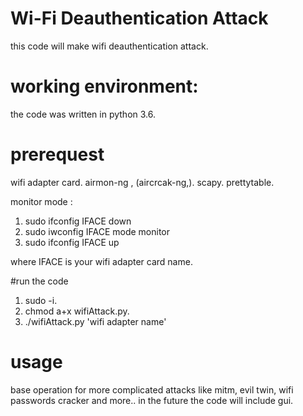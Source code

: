 # Wi-Fi Deauthentication Attack

this code will make wifi deauthentication attack.

# working environment:

the code was written in python 3.6.

# prerequest

wifi adapter card.
airmon-ng , (aircrcak-ng,).
scapy.
prettytable.

monitor mode :

1. sudo ifconfig IFACE down
2. sudo iwconfig IFACE mode monitor
3. sudo ifconfig IFACE up

where IFACE is your wifi adapter card name.

#run the code

1. sudo -i.
2. chmod a+x wifiAttack.py.
3. ./wifiAttack.py 'wifi adapter name'

# usage
base operation for more complicated attacks like mitm, evil twin, wifi passwords cracker and more..
in the future the code will include gui.


















